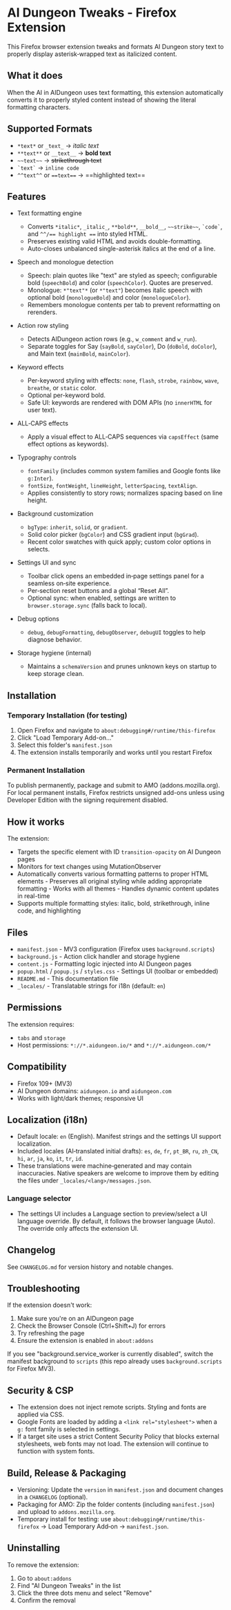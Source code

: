 # AI Dungeon Tweaks - Firefox Extension

This Firefox browser extension tweaks and formats AI Dungeon story text to properly display asterisk‑wrapped text as italicized content.

## What it does

When the AI in AIDungeon uses text formatting, this extension automatically converts it to properly styled content instead of showing the literal formatting characters.

## Supported Formats

- `*text*` or `_text_` → *italic text*
- `**text**` or `__text__` → **bold text**
- `~~text~~` → ~~strikethrough text~~
- `` `text` `` → `inline code`
- `^^text^^` or `==text==` → ==highlighted text==

## Features

- Text formatting engine
  - Converts `*italic*`, `_italic_`, `**bold**`, `__bold__`, `~~strike~~`, `` `code` ``, and `^^/== highlight ==` into styled HTML.
  - Preserves existing valid HTML and avoids double-formatting.
  - Auto-closes unbalanced single-asterisk italics at the end of a line.

- Speech and monologue detection
  - Speech: plain quotes like "text" are styled as speech; configurable bold (`speechBold`) and color (`speechColor`). Quotes are preserved.
  - Monologue: `*"text"*` (or `*"text"`) becomes italic speech with optional bold (`monologueBold`) and color (`monologueColor`).
  - Remembers monologue contents per tab to prevent reformatting on rerenders.

- Action row styling
  - Detects AIDungeon action rows (e.g., `w_comment` and `w_run`).
  - Separate toggles for Say (`sayBold`, `sayColor`), Do (`doBold`, `doColor`), and Main text (`mainBold`, `mainColor`).

- Keyword effects
  - Per-keyword styling with effects: `none`, `flash`, `strobe`, `rainbow`, `wave`, `breathe`, or `static` color.
  - Optional per-keyword bold.
  - Safe UI: keywords are rendered with DOM APIs (no `innerHTML` for user text).

- ALL‑CAPS effects
  - Apply a visual effect to ALL‑CAPS sequences via `capsEffect` (same effect options as keywords).

- Typography controls
  - `fontFamily` (includes common system families and Google fonts like `g:Inter`).
  - `fontSize`, `fontWeight`, `lineHeight`, `letterSpacing`, `textAlign`.
  - Applies consistently to story rows; normalizes spacing based on line height.

- Background customization
  - `bgType`: `inherit`, `solid`, or `gradient`.
  - Solid color picker (`bgColor`) and CSS gradient input (`bgGrad`).
  - Recent color swatches with quick apply; custom color options in selects.

- Settings UI and sync
  - Toolbar click opens an embedded in‑page settings panel for a seamless on‑site experience.
  - Per‑section reset buttons and a global “Reset All”.
  - Optional sync: when enabled, settings are written to `browser.storage.sync` (falls back to local).

- Debug options
  - `debug`, `debugFormatting`, `debugObserver`, `debugUI` toggles to help diagnose behavior.

- Storage hygiene (internal)
  - Maintains a `schemaVersion` and prunes unknown keys on startup to keep storage clean.

## Installation

### Temporary Installation (for testing)
1. Open Firefox and navigate to `about:debugging#/runtime/this-firefox`
2. Click "Load Temporary Add-on..."
3. Select this folder's `manifest.json`
4. The extension installs temporarily and works until you restart Firefox

### Permanent Installation
To publish permanently, package and submit to AMO (addons.mozilla.org). For local permanent installs, Firefox restricts unsigned add-ons unless using Developer Edition with the signing requirement disabled.

## How it works

The extension:
- Targets the specific element with ID `transition-opacity` on AI Dungeon pages
- Monitors for text changes using MutationObserver
- Automatically converts various formatting patterns to proper HTML elements
        - Preserves all original styling while adding appropriate formatting
        - Works with all themes
        - Handles dynamic content updates in real-time
- Supports multiple formatting styles: italic, bold, strikethrough, inline code, and highlighting

## Files

- `manifest.json` - MV3 configuration (Firefox uses `background.scripts`)
- `background.js` - Action click handler and storage hygiene
- `content.js` - Formatting logic injected into AI Dungeon pages
- `popup.html` / `popup.js` / `styles.css` - Settings UI (toolbar or embedded)
- `README.md` - This documentation file
 - `_locales/` - Translatable strings for i18n (default: `en`)

## Permissions

The extension requires:
- `tabs` and `storage`
- Host permissions: `*://*.aidungeon.io/*` and `*://*.aidungeon.com/*`

## Compatibility

- Firefox 109+ (MV3)
- AI Dungeon domains: `aidungeon.io` and `aidungeon.com`
- Works with light/dark themes; responsive UI

## Localization (i18n)

- Default locale: `en` (English). Manifest strings and the settings UI support localization.
- Included locales (AI‑translated initial drafts): `es`, `de`, `fr`, `pt_BR`, `ru`, `zh_CN`, `hi`, `ar`, `ja`, `ko`, `it`, `tr`, `id`.
- These translations were machine‑generated and may contain inaccuracies. Native speakers are welcome to improve them by editing the files under `_locales/<lang>/messages.json`.

### Language selector

- The settings UI includes a Language section to preview/select a UI language override. By default, it follows the browser language (Auto). The override only affects the extension UI.

## Changelog

See `CHANGELOG.md` for version history and notable changes.

## Troubleshooting

If the extension doesn't work:
1. Make sure you're on an AIDungeon page
2. Check the Browser Console (Ctrl+Shift+J) for errors
3. Try refreshing the page
4. Ensure the extension is enabled in `about:addons`

If you see "background.service_worker is currently disabled", switch the manifest background to `scripts` (this repo already uses `background.scripts` for Firefox MV3).

## Security & CSP

- The extension does not inject remote scripts. Styling and fonts are applied via CSS.
- Google Fonts are loaded by adding a `<link rel="stylesheet">` when a `g:` font family is selected in settings.
- If a target site uses a strict Content Security Policy that blocks external stylesheets, web fonts may not load. The extension will continue to function with system fonts.

## Build, Release & Packaging

- Versioning: Update the `version` in `manifest.json` and document changes in a `CHANGELOG` (optional).
- Packaging for AMO: Zip the folder contents (including `manifest.json`) and upload to `addons.mozilla.org`.
- Temporary install for testing: use `about:debugging#/runtime/this-firefox` → Load Temporary Add‑on → `manifest.json`.


## Uninstalling

To remove the extension:
1. Go to `about:addons`
2. Find "AI Dungeon Tweaks" in the list
3. Click the three dots menu and select "Remove"
4. Confirm the removal
